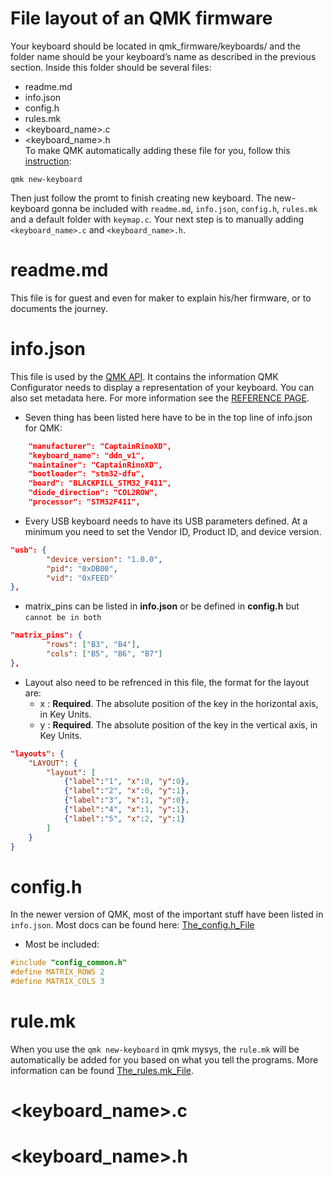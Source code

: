 # File layout of an QMK firmware
Your keyboard should be located in qmk_firmware/keyboards/ and the folder name should be your keyboard’s name as described in the previous section. Inside this folder should be several files:
* readme.md
* info.json
* config.h
* rules.mk
* <keyboard_name>.c
* <keyboard_name>.h  
To make QMK automatically adding these file for you, follow this [instruction](https://docs.qmk.fm/#/cli_commands?id=qmk-new-keyboard):
```
qmk new-keyboard
```
Then just follow the promt to finish creating new keyboard. The new-keyboard gonna be included with `readme.md`, `info.json`, `config.h`, `rules.mk` and a default folder with `keymap.c`. Your next step is to manually adding `<keyboard_name>.c` and `<keyboard_name>.h`.
# readme.md
This file is for guest and even for maker to explain his/her firmware, or to documents the journey.

# info.json 
This file is used by the [QMK API](https://github.com/qmk/qmk_api). It contains the information QMK Configurator needs to display a representation of your keyboard. You can also set metadata here. For more information see the [REFERENCE PAGE](https://docs.qmk.fm/#/reference_info_json).
* Seven thing has been listed here have to be in the top line of info.json for QMK:
```json
    "manufacturer": "CaptainRinoXD",
    "keyboard_name": "ddn_v1",
    "maintainer": "CaptainRinoXD",
    "bootloader": "stm32-dfu",
	"board": "BLACKPILL_STM32_F411",
    "diode_direction": "COL2ROW",
    "processor": "STM32F411",
```
* Every USB keyboard needs to have its USB parameters defined. At a minimum you need to set the Vendor ID, Product ID, and device version.
```json
"usb": {
        "device_version": "1.0.0",
        "pid": "0xDB00",
        "vid": "0xFEED"
},
```
* matrix_pins can be listed in **info.json** or be defined in **config.h** but `cannot be in both`
```json
"matrix_pins": {
        "rows": ["B3", "B4"],
        "cols": ["B5", "B6", "B7"]
},
```
* Layout also need to be refrenced in this file, the format for the layout are:
    - x : **Required**. The absolute position of the key in the horizontal axis, in Key Units.
    - y : **Required**. The absolute position of the key in the vertical axis, in Key Units.
```json
"layouts": {
    "LAYOUT": {
        "layout": [
            {"label":"1", "x":0, "y":0}, 
            {"label":"2", "x":0, "y":1}, 
            {"label":"3", "x":1, "y":0}, 
            {"label":"4", "x":1, "y":1}, 
            {"label":"5", "x":2, "y":1}
        ]
    }
}
```

# config.h
In the newer version of QMK, most of the important stuff have been listed in `info.json`. Most docs can be found here: [The_config.h_File](https://docs.qmk.fm/#/config_options?id=the-configh-file)
* Most be included: 
```h
#include "config_common.h"
#define MATRIX_ROWS 2
#define MATRIX_COLS 3
```

# rule.mk
When you use the `qmk new-keyboard` in qmk mysys, the `rule.mk` will be automatically be added for you based on what you tell the programs. More information can be found [The_rules.mk_File](https://docs.qmk.fm/#/config_options?id=the-rulesmk-file).

# <keyboard_name>.c
# <keyboard_name>.h


